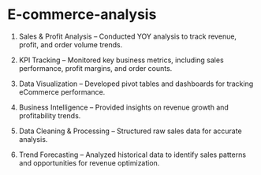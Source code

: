 # E-commerce-analysis

1. Sales & Profit Analysis – Conducted YOY analysis to track revenue, profit, and order volume trends.

2. KPI Tracking – Monitored key business metrics, including sales performance, profit margins, and order counts.

3. Data Visualization – Developed pivot tables and dashboards for tracking eCommerce performance.

4. Business Intelligence – Provided insights on revenue growth and profitability trends.

5. Data Cleaning & Processing – Structured raw sales data for accurate analysis.

6. Trend Forecasting – Analyzed historical data to identify sales patterns and opportunities for revenue optimization.
